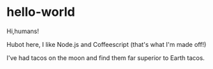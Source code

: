 # hello-world

Hi,humans!

Hubot here, I like Node.js and Coffeescript (that's what I'm made off!)

I've had tacos on the moon and find them far superior to Earth tacos.
